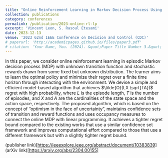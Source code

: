 ```yaml
---
title: "Online Reinforcement Learning in Markov Decision Process Using Linear Programming"
collection: publications
category: conferences
permalink: /publication/2023-online-rl-lp
excerpt: 'Vincent Leon, S. Rasoul Etesami'
date: 2023-12-13
venue: '2023 62nd IEEE Conference on Decision and Control (CDC)'
# paperurl: 'http://academicpages.github.io/files/paper3.pdf'
# citation: 'Your Name, You. (2024). &quot;Paper Title Number 3.&quot; <i>GitHub Journal of Bugs</i>. 1(3).'
---
```


In this paper, we consider online reinforcement learning in episodic Markov decision process (MDP) with unknown transition function and stochastic rewards drawn from some fixed but unknown distribution. The learner aims to learn the optimal policy and minimize their regret over a finite time horizon through interacting with the environment. We devise a simple and efficient model-based algorithm that achieves $\tilde{O}(LX \sqrt{TA})$ regret with high probability, where $L$ is the episode length, $T$ is the number of episodes, and $X$ and $A$ are the cardinalities of the state space and the action space, respectively. The proposed algorithm, which is based on the concept of “optimism in the face of uncertainty”, maintains confidence sets of transition and reward functions and uses occupancy measures to connect the online MDP with linear programming. It achieves a tighter regret bound compared to the existing works that use a similar confidence set framework and improves computational effort compared to those that use a different framework but with a slightly tighter regret bound.

(publisher link)[https://ieeexplore.ieee.org/abstract/document/10383839]  (arXiv link)[https://arxiv.org/abs/2304.00155]
